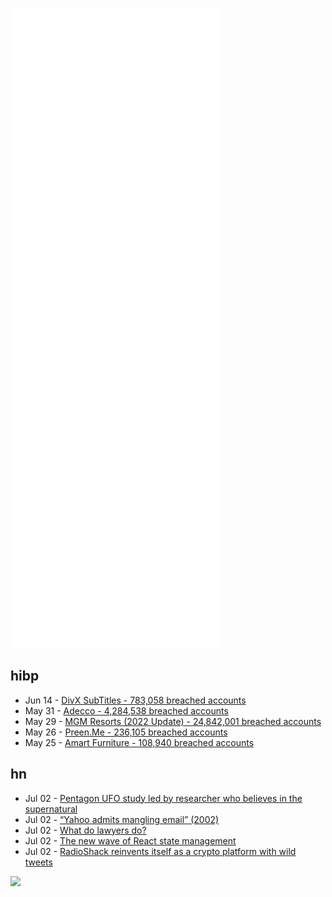 ![Metrics](https://raw.githubusercontent.com/phixion/phixion/master/metrics.svg)

## hibp

<!--
for https://github.com/phixion/phixion/blob/main/.github/workflows/feeds.yml
-->
<!--START_SECTION:haveibeenpwnd-->
- Jun 14 - [DivX SubTitles - 783,058 breached accounts](https://haveibeenpwned.com/PwnedWebsites#DivXSubTitles)
- May 31 - [Adecco - 4,284,538 breached accounts](https://haveibeenpwned.com/PwnedWebsites#Adecco)
- May 29 - [MGM Resorts (2022 Update) - 24,842,001 breached accounts](https://haveibeenpwned.com/PwnedWebsites#MGM2022Update)
- May 26 - [Preen.Me - 236,105 breached accounts](https://haveibeenpwned.com/PwnedWebsites#PreenMe)
- May 25 - [Amart Furniture - 108,940 breached accounts](https://haveibeenpwned.com/PwnedWebsites#AmartFurniture)
<!--END_SECTION:haveibeenpwnd-->

## hn

<!--
for https://github.com/phixion/phixion/blob/main/.github/workflows/feeds.yml
-->
<!--START_SECTION:hn-->
- Jul 02 - [Pentagon UFO study led by researcher who believes in the supernatural](https://www.science.org/content/article/pentagon-ufo-study-led-researcher-who-believes-supernatural#.YsBXmQjyu2A.twitter)
- Jul 02 - [“Yahoo admits mangling email” (2002)](https://web.archive.org/web/20210126143212/http://news.bbc.co.uk/2/hi/science/nature/2138014.stm)
- Jul 02 - [What do lawyers do?](https://nihal.bearblog.dev/what-do-lawyers-do/)
- Jul 02 - [The new wave of React state management](https://frontendmastery.com/posts/the-new-wave-of-react-state-management/)
- Jul 02 - [RadioShack reinvents itself as a crypto platform with wild tweets](https://www.washingtonpost.com/business/2022/07/01/radio-shack-tweets/)
<!--END_SECTION:hn-->

<!--
for https://yhype.me
-->
![](https://hit.yhype.me/github/profile?user_id=13013670)

